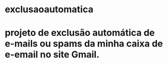 # exclusaoautomatica
# projeto de exclusão automática de e-mails ou spams da minha caixa de e-email no site Gmail.
